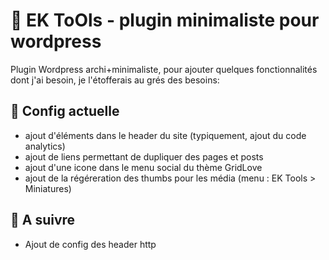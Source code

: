# :notebook: EK ToOls - plugin minimaliste pour wordpress

Plugin Wordpress archi+minimaliste, pour ajouter quelques fonctionnalités dont j'ai besoin, je l'étofferais au grés des besoins:

## :gift: Config actuelle
* ajout d'éléments dans le header du site (typiquement, ajout du code analytics)
* ajout de liens permettant de dupliquer des pages et posts
* ajout d'une icone dans le menu social du thème GridLove
* ajout de la régéreration des thumbs pour les média (menu : EK Tools > Miniatures)


## :gift: A suivre
* Ajout de config des header http

